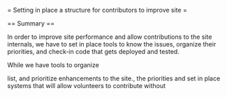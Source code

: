 = Setting in place a structure for contributors to improve site =

== Summary ==

In order to improve site performance and allow contributions to the site internals, we have to set in place tools to know the issues, organize their priorities, and check-in code that gets deployed and tested.

While we have tools to organize 

list, and prioritize enhancements to the site., the priorities and set in place systems that will allow volunteers to contribute without